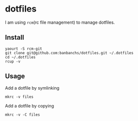 # dotfiles #

I am using `rcm`(rc file management) to manage dotfiles.

## Install ##

    yaourt -S rcm-git
    git clone git@github.com:banbanchs/dotfiles.git ~/.dotfiles
    cd ~/.dotfiles
    rcup -v

## Usage ##

Add a dotfile by symlinking

    mkrc -v files

Add a dotfile by copying

    mkrc -v -C files

